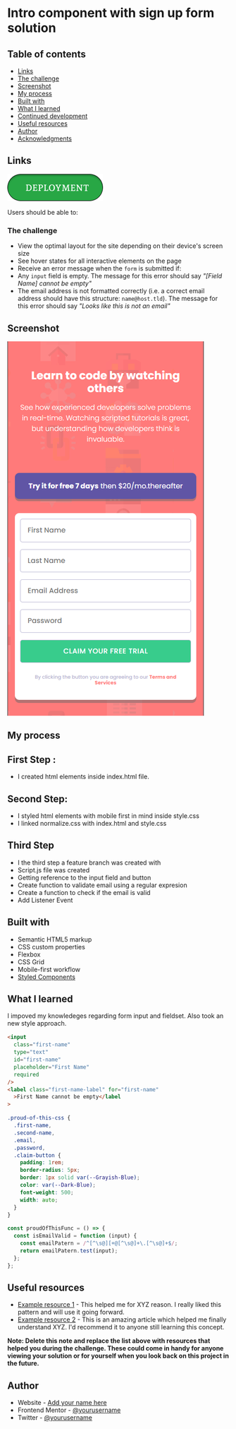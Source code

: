 # Intro component with sign up form solution

## Table of contents

- [Links](#links)
- [The challenge](#the-challenge)
- [Screenshot](#screenshot)
- [My process](#my-process)
- [Built with](#built-with)
- [What I learned](#what-i-learned)
- [Continued development](#continued-development)
- [Useful resources](#useful-resources)
- [Author](#author)
- [Acknowledgments](#acknowledgments)


## Links
[![DEPLOYMENT](https://github.com/Miron-Silviu/Guess-my-Number/blob/main/images/Frame%201.png)](https://miron-silviu.github.io/Signup-from/)

Users should be able to:
### The challenge

- View the optimal layout for the site depending on their device's screen size
- See hover states for all interactive elements on the page
- Receive an error message when the `form` is submitted if:
- Any `input` field is empty. The message for this error should say _"[Field Name] cannot be empty"_
- The email address is not formatted correctly (i.e. a correct email address should have this structure: `name@host.tld`). The message for this error should say _"Looks like this is not an email"_


## Screenshot

![Mobile layout](image.png)

## My process

## First Step :

- I created html elements inside index.html file.

## Second Step:

- I styled html elements with mobile first in mind inside style.css
- I linked normalize.css with index.html and style.css

## Third Step

- I the third step a feature branch was created with
- Script.js file was created
- Getting reference to the input field and button
- Create function to validate email using a regular expresion
- Create a function to check if the email is valid
- Add Listener Event

## Built with

- Semantic HTML5 markup
- CSS custom properties
- Flexbox
- CSS Grid
- Mobile-first workflow
- [Styled Components](https://styled-components.com/)

## What I learned

I impoved my knowledeges regarding form input and fieldset. Also took an new style approach.

```html
<input
  class="first-name"
  type="text"
  id="first-name"
  placeholder="First Name"
  required
/>
<label class="first-name-label" for="first-name"
  >First Name cannot be empty</label
>
```

```css
.proud-of-this-css {
  .first-name,
  .second-name,
  .email,
  .password,
  .claim-button {
    padding: 1rem;
    border-radius: 5px;
    border: 1px solid var(--Grayish-Blue);
    color: var(--Dark-Blue);
    font-weight: 500;
    width: auto;
  }
}
```

```js
const proudOfThisFunc = () => {
  const isEmailValid = function (input) {
    const emailPatern = /^[^\s@][+@[^\s@]+\.[^\s@]+$/;
    return emailPatern.test(input);
  };
};
```

## Useful resources

- [Example resource 1](https://www.example.com) - This helped me for XYZ reason. I really liked this pattern and will use it going forward.
- [Example resource 2](https://www.example.com) - This is an amazing article which helped me finally understand XYZ. I'd recommend it to anyone still learning this concept.

**Note: Delete this note and replace the list above with resources that helped you during the challenge. These could come in handy for anyone viewing your solution or for yourself when you look back on this project in the future.**

## Author

- Website - [Add your name here](https://www.your-site.com)
- Frontend Mentor - [@yourusername](https://www.frontendmentor.io/profile/yourusername)
- Twitter - [@yourusername](https://www.twitter.com/yourusername)
